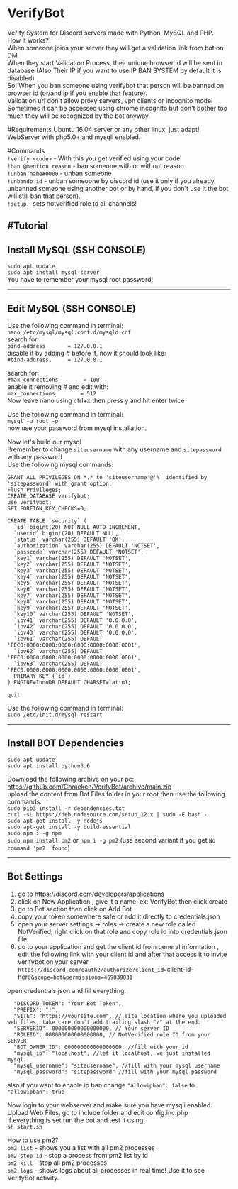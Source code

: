 # VerifyBot  
Verify System for Discord servers made with Python, MySQL and PHP.  
How it works?  
When someone joins your server they will get a validation link from bot on DM  
When they start Validation Process, their unique browser id will be sent in database (Also Their IP if you want to use IP BAN SYSTEM by default it is disabled).  
So! When you ban someone using verifybot that person will be banned on browser id (or/and ip if you enable that feature).  
Validation url don't allow proxy servers, vpn clients or incognito mode!  
Sometimes it can be accessed using chrome incognito but don't bother too much they will be recognized by the bot anyway  

#Requirements
Ubuntu 16.04 server or any other linux, just adapt!  
WebServer with php5.0+ and mysqli enabled.  

#Commands  
`!verify <code>` - With this you get verified using your code!  
`!ban @mention reason` - ban someone with or without reason  
`!unban name#0000` - unban someone  
`!unbandb id` - unban someoone by discord id (use it only if you already unbanned someone using another bot or by hand, if you don't use it the bot will still ban that person).  
`!setup` - sets notverified role to all channels!

#Tutorial
----
Install MySQL (SSH CONSOLE)
----
`sudo apt update`  
`sudo apt install mysql-server`  
You have to remember your mysql root password!

----
Edit MySQL (SSH CONSOLE)
----
Use the following command in terminal:  
`nano /etc/mysql/mysql.conf.d/mysqld.cnf`  
search for:  
`bind-address		= 127.0.0.1`  
disable it by adding # before it, now it should look like:   
`#bind-address		= 127.0.0.1`  

search for:   
`#max_connections        = 100`  
enable it removing # and edit with:  
`max_connections        = 512`  
Now leave nano using ctrl+x then press y and hit enter twice  

Use the following command in terminal:  
`mysql -u root -p`  
now use your password from mysql installation.  

Now let's build our mysql   
!!remember to change `siteusername` with any username and `sitepassword` with any password  
  Use the following mysql commands:  

`GRANT ALL PRIVILEGES ON *.* to 'siteusername'@'%' identified by 'sitepassword' with grant option;`  
`Flush Privileges;`  
`CREATE DATABASE verifybot;`  
`use verifybot;`  
`SET FOREIGN_KEY_CHECKS=0;`  
```
CREATE TABLE `security` (
  `id` bigint(20) NOT NULL AUTO_INCREMENT,
  `userid` bigint(20) DEFAULT NULL,
  `status` varchar(255) DEFAULT 'OK',
  `authorization` varchar(255) DEFAULT 'NOTSET',
  `passcode` varchar(255) DEFAULT 'NOTSET',
  `key1` varchar(255) DEFAULT 'NOTSET',
  `key2` varchar(255) DEFAULT 'NOTSET',
  `key3` varchar(255) DEFAULT 'NOTSET',
  `key4` varchar(255) DEFAULT 'NOTSET',
  `key5` varchar(255) DEFAULT 'NOTSET',
  `key6` varchar(255) DEFAULT 'NOTSET',
  `key7` varchar(255) DEFAULT 'NOTSET',
  `key8` varchar(255) DEFAULT 'NOTSET',
  `key9` varchar(255) DEFAULT 'NOTSET',
  `key10` varchar(255) DEFAULT 'NOTSET',
  `ipv41` varchar(255) DEFAULT '0.0.0.0',
  `ipv42` varchar(255) DEFAULT '0.0.0.0',
  `ipv43` varchar(255) DEFAULT '0.0.0.0',
  `ipv61` varchar(255) DEFAULT 'FEC0:0000:0000:0000:0000:0000:0000:0001',
  `ipv62` varchar(255) DEFAULT 'FEC0:0000:0000:0000:0000:0000:0000:0001',
  `ipv63` varchar(255) DEFAULT 'FEC0:0000:0000:0000:0000:0000:0000:0001',
  PRIMARY KEY (`id`)
) ENGINE=InnoDB DEFAULT CHARSET=latin1;
```  
`quit`

Use the following command in terminal:  
`sudo /etc/init.d/mysql restart`  

----
Install BOT Dependencies
----
`sudo apt update`  
`sudo apt install python3.6`  

Download the following archive on your pc: https://github.com/Chracken/VerifyBot/archive/main.zip  
upload the content from Bot Files folder in your root then use the following commands:  
`sudo pip3 install -r dependencies.txt`  
`curl -sL https://deb.nodesource.com/setup_12.x | sudo -E bash -`  
`sudo apt-get install -y nodejs`  
`sudo apt-get install -y build-essential`  
`sudo npm i -g npm`  
`sudo npm install pm2` or `npm i -g pm2` (use second variant if you get `No command 'pm2' found`)

----
Bot Settings
---
1. go to https://discord.com/developers/applications  
2. click on New Application , give it a name: ex: VerifyBot then click create  
3. go to Bot section then click on Add Bot  
4. copy your token somewhere safe or add it directly to credentials.json
5. open your server settings -> roles -> create a new role called NotVerified, right click on that role and copy role id into credentials.json file.
6. go to your application and get the client id from general information , edit the following link with your client id and after that access it to invite verifybot on your server  
`https://discord.com/oauth2/authorize?client_id=`client-id-here`&scope=bot&permissions=469839031`

open credentials.json and fill everything.
```
  "DISCORD_TOKEN": "Your Bot Token",
  "PREFIX": "!",
  "SITE": "https://yoursite.com", // site location where you uploaded web files, take care don't add trailing slash "/" at the end.
  "SERVERID": 000000000000000000, // Your server ID
  "ROLEID": 000000000000000000, // NotVerified role ID from your SERVER
  "BOT_OWNER_ID": 000000000000000000, //fill with your id
  "mysql_ip": "localhost", //let it localhost, we just installed mysql.
  "mysql_username": "siteusername", //fill with your mysql username
  "mysql_password": "sitepassword" //fill with your mysql password
```
also if you want to enable ip ban change `"allowipban": false` to `"allowipban": true`  

Now login to your webserver and make sure you have mysqli enabled.  
Upload Web Files, go to include folder and edit config.inc.php  
if everything is set run the bot and test it using:  
`sh start.sh`

How to use pm2?  
`pm2 list` - shows you a list with all pm2 processes  
`pm2 stop id` - stop a process from pm2 list by id  
`pm2 kill` - stop all pm2 processes  
`pm2 logs` - shows logs about all processes in real time! Use it to see VerifyBot activity.




 
